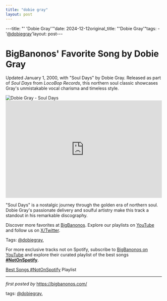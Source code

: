 ```yaml
---
title: "dobie gray"
layout: post
---
```

---title: "' 'Dobie Gray''"date: 2024-12-12original_title: "'Dobie Gray'"tags:  - '[@dobiegray](/tags/dobiegray/)'layout: post---<!-- Post Title --><h1 >BigBanonos' Favorite Song by Dobie Gray</h1> <!-- Introductory Text --><p >Updated January 1, 2000, with "Soul Days" by Dobie Gray. Released as part of *Soul Days* from *LocoBop Records*, this northern soul classic showcases Gray's unmistakable vocal charisma and timeless style.</p> <!-- Featured Image --><div > <img src="https://www.billboard.com/wp-content/uploads/stylus/1363309-dobie-gray-obit-617-409.jpg?w=617" alt="Dobie Gray - Soul Days" /></div> <!-- YouTube Video Embed --><div > <iframe width="100%" height="315" src="https://www.youtube.com/embed/weverNwNRMk" title="Dobie Gray~Soul Days" frameborder="0" allow="accelerometer; autoplay; clipboard-write; encrypted-media; gyroscope; picture-in-picture; web-share" referrerpolicy="strict-origin-when-cross-origin" allowfullscreen></iframe></div> <!-- Song Information --><div > <p>"Soul Days" is a nostalgic journey through the golden era of northern soul. Dobie Gray's passionate delivery and soulful artistry make this track a standout in his remarkable discography.</p></div> <!-- Footer Links --><div > <p>Discover more favorites at <a href="https://bigbanonos.com/" target="_blank">BigBanonos</a>. Explore our playlists on <a href="https://www.youtube.com/[@BigBanonos](/tags/BigBanonos/)" target="_blank">YouTube</a> and follow us on <a href="https://x.com/bigbanonos" target="_blank">X/Twitter</a>.</p></div> <!-- Tags --><p >Tags: [@dobiegray](/tags/dobiegray/),</p><!--Subscribe and Playlist Links--><div>    <p>For more exclusive tracks not on Spotify, subscribe to <a href="https://www.youtube.com/[@BigBanonos](/tags/BigBanonos/)" target="_blank">BigBanonos on YouTube</a> and explore their curated playlist of the best songs <strong>[#NotOnSpotify](/tags/NotOnSpotify/)</strong>.</p>    <p><a href="https://www.youtube.com/playlist?list=PLtuNtuTatqI0kFahUCbtbfenC_ET5O_tr" target="_blank">Best Songs [#NotOnSpotify](/tags/NotOnSpotify/) Playlist<br /></a></p></div><hr /><p><em>first posted by</em> <a href="https://bigbanonos.com/" rel="noopener" target="_new">https://bigbanonos.com/</a></p><p>tags: [@dobiegray](/tags/dobiegray/),</p>